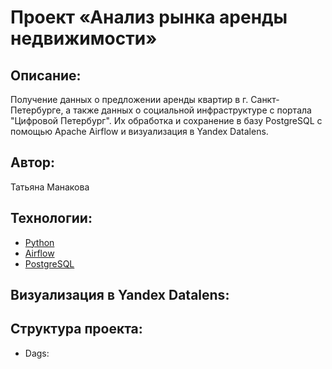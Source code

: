 # __Проект «Анализ рынка аренды недвижимости»__

## __Описание__:
Получение данных о предложении аренды квартир в г. Санкт-Петербурге,
а также данных о социальной инфраструктуре с портала "Цифровой Петербург".
Их обработка и сохранение в базу PostgreSQL с помощью Apache Airflow и 
визуализация в Yandex Datalens.

## __Автор__:
Татьяна Манакова

## __Технологии__:

* [Python](https://www.python.org/)
* [Airflow](https://airflow.apache.org/)
* [PostgreSQL](https://www.postgresql.org/)


## __Визуализация в Yandex Datalens__:



## Структура проекта:

- Dags: